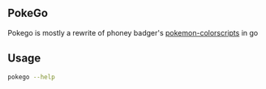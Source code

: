 ## PokeGo

Pokego is mostly a rewrite of phoney badger's [pokemon-colorscripts](https://gitlab.com/phoneybadger/pokemon-colorscripts) in go 


## Usage

```bash
pokego --help

```
